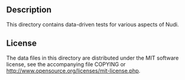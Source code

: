 Description
------------

This directory contains data-driven tests for various aspects of Nudi.

License
--------

The data files in this directory are distributed under the MIT software
license, see the accompanying file COPYING or
http://www.opensource.org/licenses/mit-license.php.

